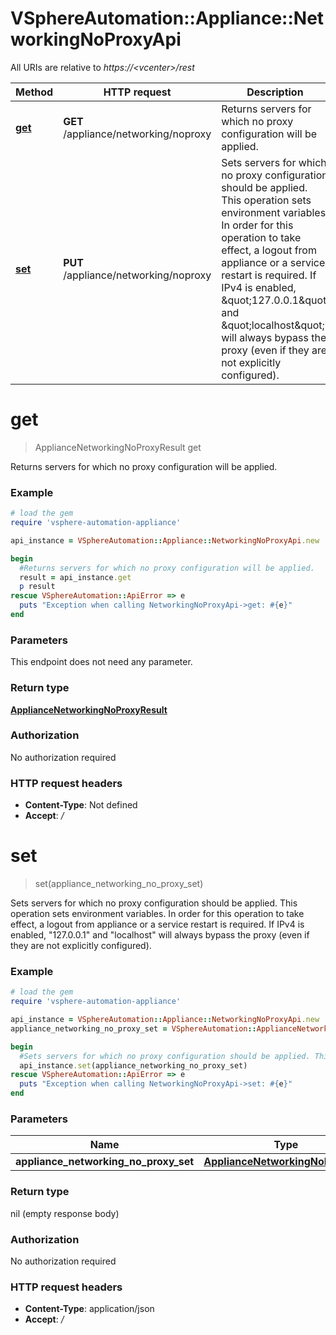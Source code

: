 # VSphereAutomation::Appliance::NetworkingNoProxyApi

All URIs are relative to *https://&lt;vcenter&gt;/rest*

Method | HTTP request | Description
------------- | ------------- | -------------
[**get**](NetworkingNoProxyApi.md#get) | **GET** /appliance/networking/noproxy | Returns servers for which no proxy configuration will be applied.
[**set**](NetworkingNoProxyApi.md#set) | **PUT** /appliance/networking/noproxy | Sets servers for which no proxy configuration should be applied. This operation sets environment variables. In order for this operation to take effect, a logout from appliance or a service restart is required. If IPv4 is enabled, \&quot;127.0.0.1\&quot; and \&quot;localhost\&quot; will always bypass the proxy (even if they are not explicitly configured).


# **get**
> ApplianceNetworkingNoProxyResult get

Returns servers for which no proxy configuration will be applied.

### Example
```ruby
# load the gem
require 'vsphere-automation-appliance'

api_instance = VSphereAutomation::Appliance::NetworkingNoProxyApi.new

begin
  #Returns servers for which no proxy configuration will be applied.
  result = api_instance.get
  p result
rescue VSphereAutomation::ApiError => e
  puts "Exception when calling NetworkingNoProxyApi->get: #{e}"
end
```

### Parameters
This endpoint does not need any parameter.

### Return type

[**ApplianceNetworkingNoProxyResult**](ApplianceNetworkingNoProxyResult.md)

### Authorization

No authorization required

### HTTP request headers

 - **Content-Type**: Not defined
 - **Accept**: */*



# **set**
> set(appliance_networking_no_proxy_set)

Sets servers for which no proxy configuration should be applied. This operation sets environment variables. In order for this operation to take effect, a logout from appliance or a service restart is required. If IPv4 is enabled, \"127.0.0.1\" and \"localhost\" will always bypass the proxy (even if they are not explicitly configured).

### Example
```ruby
# load the gem
require 'vsphere-automation-appliance'

api_instance = VSphereAutomation::Appliance::NetworkingNoProxyApi.new
appliance_networking_no_proxy_set = VSphereAutomation::ApplianceNetworkingNoProxySet.new # ApplianceNetworkingNoProxySet | 

begin
  #Sets servers for which no proxy configuration should be applied. This operation sets environment variables. In order for this operation to take effect, a logout from appliance or a service restart is required. If IPv4 is enabled, \"127.0.0.1\" and \"localhost\" will always bypass the proxy (even if they are not explicitly configured).
  api_instance.set(appliance_networking_no_proxy_set)
rescue VSphereAutomation::ApiError => e
  puts "Exception when calling NetworkingNoProxyApi->set: #{e}"
end
```

### Parameters

Name | Type | Description  | Notes
------------- | ------------- | ------------- | -------------
 **appliance_networking_no_proxy_set** | [**ApplianceNetworkingNoProxySet**](ApplianceNetworkingNoProxySet.md)|  | 

### Return type

nil (empty response body)

### Authorization

No authorization required

### HTTP request headers

 - **Content-Type**: application/json
 - **Accept**: */*




